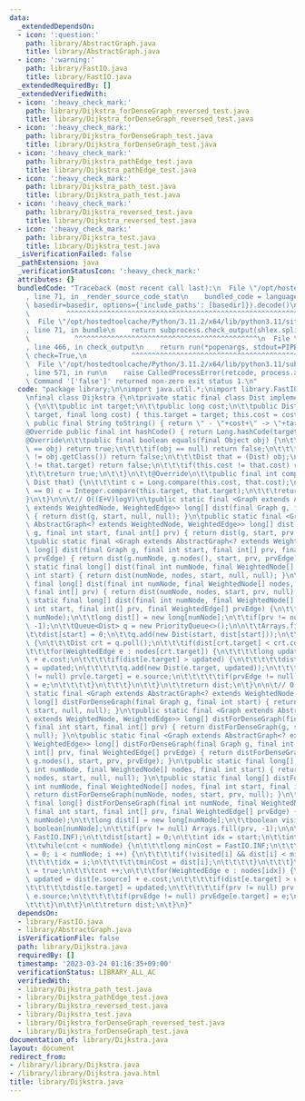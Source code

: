 ```yaml
---
data:
  _extendedDependsOn:
  - icon: ':question:'
    path: library/AbstractGraph.java
    title: library/AbstractGraph.java
  - icon: ':warning:'
    path: library/FastIO.java
    title: library/FastIO.java
  _extendedRequiredBy: []
  _extendedVerifiedWith:
  - icon: ':heavy_check_mark:'
    path: library/Dijkstra_forDenseGraph_reversed_test.java
    title: library/Dijkstra_forDenseGraph_reversed_test.java
  - icon: ':heavy_check_mark:'
    path: library/Dijkstra_forDenseGraph_test.java
    title: library/Dijkstra_forDenseGraph_test.java
  - icon: ':heavy_check_mark:'
    path: library/Dijkstra_pathEdge_test.java
    title: library/Dijkstra_pathEdge_test.java
  - icon: ':heavy_check_mark:'
    path: library/Dijkstra_path_test.java
    title: library/Dijkstra_path_test.java
  - icon: ':heavy_check_mark:'
    path: library/Dijkstra_reversed_test.java
    title: library/Dijkstra_reversed_test.java
  - icon: ':heavy_check_mark:'
    path: library/Dijkstra_test.java
    title: library/Dijkstra_test.java
  _isVerificationFailed: false
  _pathExtension: java
  _verificationStatusIcon: ':heavy_check_mark:'
  attributes: {}
  bundledCode: "Traceback (most recent call last):\n  File \"/opt/hostedtoolcache/Python/3.11.2/x64/lib/python3.11/site-packages/onlinejudge_verify/documentation/build.py\"\
    , line 71, in _render_source_code_stat\n    bundled_code = language.bundle(stat.path,\
    \ basedir=basedir, options={'include_paths': [basedir]}).decode()\n          \
    \         ^^^^^^^^^^^^^^^^^^^^^^^^^^^^^^^^^^^^^^^^^^^^^^^^^^^^^^^^^^^^^^^^^^^^^^^^^^^^^^^^^\n\
    \  File \"/opt/hostedtoolcache/Python/3.11.2/x64/lib/python3.11/site-packages/onlinejudge_verify/languages/user_defined.py\"\
    , line 71, in bundle\n    return subprocess.check_output(shlex.split(command))\n\
    \           ^^^^^^^^^^^^^^^^^^^^^^^^^^^^^^^^^^^^^^^^^^^^^\n  File \"/opt/hostedtoolcache/Python/3.11.2/x64/lib/python3.11/subprocess.py\"\
    , line 466, in check_output\n    return run(*popenargs, stdout=PIPE, timeout=timeout,\
    \ check=True,\n           ^^^^^^^^^^^^^^^^^^^^^^^^^^^^^^^^^^^^^^^^^^^^^^^^^^^^^^^^^\n\
    \  File \"/opt/hostedtoolcache/Python/3.11.2/x64/lib/python3.11/subprocess.py\"\
    , line 571, in run\n    raise CalledProcessError(retcode, process.args,\nsubprocess.CalledProcessError:\
    \ Command '['false']' returned non-zero exit status 1.\n"
  code: "package library;\n\nimport java.util.*;\nimport library.FastIO;\nimport library.AbstractGraph;\n\
    \nfinal class Dijkstra {\n\tprivate static final class Dist implements Comparable<Dist>\
    \ {\n\t\tpublic int target;\n\t\tpublic long cost;\n\t\tpublic Dist(final int\
    \ target, final long cost) { this.target = target; this.cost = cost; }\n\t\t@Override\
    \ public final String toString() { return \" - \"+cost+\" -> \"+target; }\n\t\t\
    @Override public final int hashCode() { return Long.hashCode(target); }\n\t\t\
    @Override\n\t\tpublic final boolean equals(final Object obj) {\n\t\t\tif(this\
    \ == obj) return true;\n\t\t\tif(obj == null) return false;\n\t\t\tif(this.getClass()\
    \ != obj.getClass()) return false;\n\t\t\tDist that = (Dist) obj;\n\t\t\tif(this.target\
    \ != that.target) return false;\n\t\t\tif(this.cost != that.cost) return false;\n\
    \t\t\treturn true;\n\t\t}\n\t\t@Override\n\t\tpublic final int compareTo(final\
    \ Dist that) {\n\t\t\tint c = Long.compare(this.cost, that.cost);\n\t\t\tif(c\
    \ == 0) c = Integer.compare(this.target, that.target);\n\t\t\treturn c;\n\t\t\
    }\n\t}\n\n\t// O((E+V)logV)\n\tpublic static final <Graph extends AbstractGraph<?\
    \ extends WeightedNode, WeightedEdge>> long[] dist(final Graph g, final int start)\
    \ { return dist(g, start, null, null); }\n\tpublic static final <Graph extends\
    \ AbstractGraph<? extends WeightedNode, WeightedEdge>> long[] dist(final Graph\
    \ g, final int start, final int[] prv) { return dist(g, start, prv, null); }\n\
    \tpublic static final <Graph extends AbstractGraph<? extends WeightedNode, WeightedEdge>>\
    \ long[] dist(final Graph g, final int start, final int[] prv, final WeightedEdge[]\
    \ prvEdge) { return dist(g.numNode, g.nodes(), start, prv, prvEdge); }\n\tpublic\
    \ static final long[] dist(final int numNode, final WeightedNode[] nodes, final\
    \ int start) { return dist(numNode, nodes, start, null, null); }\n\tpublic static\
    \ final long[] dist(final int numNode, final WeightedNode[] nodes, final int start,\
    \ final int[] prv) { return dist(numNode, nodes, start, prv, null); }\n\tpublic\
    \ static final long[] dist(final int numNode, final WeightedNode[] nodes, final\
    \ int start, final int[] prv, final WeightedEdge[] prvEdge) {\n\t\tFastIO.rangeCheck(start,\
    \ numNode);\n\t\tlong dist[] = new long[numNode];\n\t\tif(prv != null) Arrays.fill(prv,\
    \ -1);\n\t\tQueue<Dist> q = new PriorityQueue<>();\n\n\t\tArrays.fill(dist, FastIO.INF);\n\
    \t\tdist[start] = 0;\n\t\tq.add(new Dist(start, dist[start]));\n\t\twhile(!q.isEmpty())\
    \ {\n\t\t\tDist crt = q.poll();\n\t\t\tif(dist[crt.target] < crt.cost) continue;\n\
    \t\t\tfor(WeightedEdge e : nodes[crt.target]) {\n\t\t\t\tlong updated = dist[e.source]\
    \ + e.cost;\n\t\t\t\tif(dist[e.target] > updated) {\n\t\t\t\t\tdist[e.target]\
    \ = updated;\n\t\t\t\t\tq.add(new Dist(e.target, updated));\n\t\t\t\t\tif(prv\
    \ != null) prv[e.target] = e.source;\n\t\t\t\t\tif(prvEdge != null) prvEdge[e.target]\
    \ = e;\n\t\t\t\t}\n\t\t\t}\n\t\t}\n\t\treturn dist;\n\t}\n\n\t// O(V^2)\n\tpublic\
    \ static final <Graph extends AbstractGraph<? extends WeightedNode, WeightedEdge>>\
    \ long[] distForDenseGraph(final Graph g, final int start) { return distForDenseGraph(g,\
    \ start, null, null); }\n\tpublic static final <Graph extends AbstractGraph<?\
    \ extends WeightedNode, WeightedEdge>> long[] distForDenseGraph(final Graph g,\
    \ final int start, final int[] prv) { return distForDenseGraph(g, start, prv,\
    \ null); }\n\tpublic static final <Graph extends AbstractGraph<? extends WeightedNode,\
    \ WeightedEdge>> long[] distForDenseGraph(final Graph g, final int start, final\
    \ int[] prv, final WeightedEdge[] prvEdge) { return distForDenseGraph(g.numNode,\
    \ g.nodes(), start, prv, prvEdge); }\n\tpublic static final long[] distForDenseGraph(final\
    \ int numNode, final WeightedNode[] nodes, final int start) { return distForDenseGraph(numNode,\
    \ nodes, start, null, null); }\n\tpublic static final long[] distForDenseGraph(final\
    \ int numNode, final WeightedNode[] nodes, final int start, final int[] prv) {\
    \ return distForDenseGraph(numNode, nodes, start, prv, null); }\n\tpublic static\
    \ final long[] distForDenseGraph(final int numNode, final WeightedNode[] nodes,\
    \ final int start, final int[] prv, final WeightedEdge[] prvEdge) {\n\t\tFastIO.rangeCheck(start,\
    \ numNode);\n\t\tlong dist[] = new long[numNode];\n\t\tboolean visited[] = new\
    \ boolean[numNode];\n\t\tif(prv != null) Arrays.fill(prv, -1);\n\n\t\tArrays.fill(dist,\
    \ FastIO.INF);\n\t\tdist[start] = 0;\n\t\tint idx = start;\n\t\tint cnt = 0;\n\
    \t\twhile(cnt < numNode) {\n\t\t\tlong minCost = FastIO.INF;\n\t\t\tfor(int i\
    \ = 0; i < numNode; i ++) {\n\t\t\t\tif(!visited[i] && dist[i] < minCost) {\n\t\
    \t\t\t\tidx = i;\n\t\t\t\t\tminCost = dist[i];\n\t\t\t\t}\n\t\t\t}\n\t\t\tvisited[idx]\
    \ = true;\n\t\t\tcnt ++;\n\t\t\tfor(WeightedEdge e : nodes[idx]) {\n\t\t\t\tlong\
    \ updated = dist[e.source] + e.cost;\n\t\t\t\tif(dist[e.target] > updated) {\n\
    \t\t\t\t\tdist[e.target] = updated;\n\t\t\t\t\tif(prv != null) prv[e.target] =\
    \ e.source;\n\t\t\t\t\tif(prvEdge != null) prvEdge[e.target] = e;\n\t\t\t\t}\n\
    \t\t\t}\n\t\t}\n\t\treturn dist;\n\t}\n}"
  dependsOn:
  - library/FastIO.java
  - library/AbstractGraph.java
  isVerificationFile: false
  path: library/Dijkstra.java
  requiredBy: []
  timestamp: '2023-03-24 01:16:35+09:00'
  verificationStatus: LIBRARY_ALL_AC
  verifiedWith:
  - library/Dijkstra_path_test.java
  - library/Dijkstra_pathEdge_test.java
  - library/Dijkstra_reversed_test.java
  - library/Dijkstra_test.java
  - library/Dijkstra_forDenseGraph_reversed_test.java
  - library/Dijkstra_forDenseGraph_test.java
documentation_of: library/Dijkstra.java
layout: document
redirect_from:
- /library/library/Dijkstra.java
- /library/library/Dijkstra.java.html
title: library/Dijkstra.java
---
```

